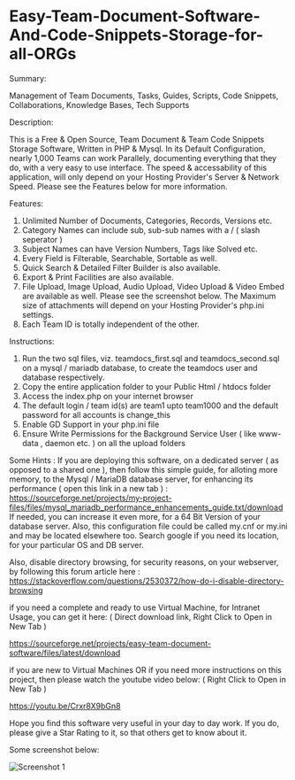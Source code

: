 # Easy-Team-Document-Software-And-Code-Snippets-Storage-for-all-ORGs

Summary:

Management of Team Documents, Tasks, Guides, Scripts, Code Snippets, Collaborations, Knowledge Bases, Tech Supports

Description:

This is a Free & Open Source, Team Document & Team Code Snippets Storage Software, Written in PHP & Mysql. In its Default Configuration, nearly 1,000 Teams can work Parallely, documenting everything that they do, with a very easy to use interface. The speed & accessability of this application, will only depend on your Hosting Provider's Server & Network Speed. Please see the Features below for more information.

Features:

1. Unlimited Number of Documents, Categories, Records, Versions etc.
2. Category Names can include sub, sub-sub names with a / ( slash seperator )
3. Subject Names can have Version Numbers, Tags like Solved etc.
4. Every Field is Filterable, Searchable, Sortable as well.
5. Quick Search & Detailed Filter Builder is also available.
6. Export & Print Facilities are also available.
7. File Upload, Image Upload, Audio Upload, Video Upload & Video Embed are available as well. Please see the screenshot below. The Maximum size of attachments will depend on your Hosting Provider's php.ini settings.
8. Each Team ID is totally independent of the other.

Instructions:

1. Run the two sql files, viz. teamdocs_first.sql and teamdocs_second.sql on a mysql / mariadb database, to create the teamdocs user and database respectively.
2. Copy the entire application folder to your Public Html / htdocs folder
3. Access the index.php on your internet browser
4. The default login / team id(s) are team1 upto team1000 and the default password for all accounts is change_this
5. Enable GD Support in your php.ini file
6. Ensure Write Permissions for the Background Service User ( like www-data , daemon etc. ) on all the upload folders

Some Hints : If you are deploying this software, on a dedicated server ( as opposed to a shared one ), then follow this simple guide, for alloting more memory, to the Mysql / MariaDB database server, for enhancing its performance ( open this link in a new tab ) : https://sourceforge.net/projects/my-project-files/files/mysql_mariadb_performance_enhancements_guide.txt/download If needed, you can increase it even more, for a 64 Bit Version of your database server. Also, this configuration file could be called my.cnf or my.ini and may be located elsewhere too. Search google if you need its location, for your particular OS and DB server.

Also, disable directory browsing, for security reasons, on your webserver, by following this forum article here : https://stackoverflow.com/questions/2530372/how-do-i-disable-directory-browsing

if you need a complete and ready to use Virtual Machine, for Intranet Usage, you can get it here: ( Direct download link, Right Click to Open in New Tab )

https://sourceforge.net/projects/easy-team-document-software/files/latest/download

if you are new to Virtual Machines OR if you need more instructions on this project, then please watch the youtube video below: ( Right Click to Open in New Tab )

https://youtu.be/Crxr8X9bGn8

Hope you find this software very useful in your day to day work. If you do, please give a Star Rating to it, so that others get to know about it.

Some screenshot below:

![Screenshot 1](https://i.imgur.com/WOnyYjg.png "Screenshot 1")




